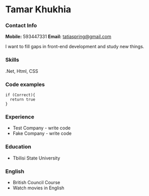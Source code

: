 # Tamar Khukhia

### Contact Info
**Mobile:** 593447331
**Email:** tatiaspring@gmail.com

I want to fill gaps in front-end development and study new things.

### Skills
.Net, Html, CSS

### Code examples
```
if (Correct){
  return true
}
```
### Experience
* Test Company - write code
* Fake Company - write code

### Education
* Tbilisi State University

### English
* British Council Course
* Watch movies in English



